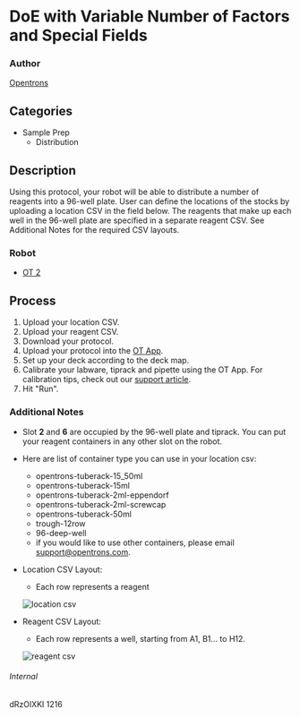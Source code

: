 #  DoE with Variable Number of Factors and Special Fields

### Author
[Opentrons](http://www.opentrons.com/)

## Categories
* Sample Prep
    * Distribution

## Description
Using this protocol, your robot will be able to distribute a number of reagents into a 96-well plate. User can define the locations of the stocks by uploading a location CSV in the field below. The reagents that make up each well in the 96-well plate are specified in a separate reagent CSV. See Additional Notes for the required CSV layouts.

### Robot
* [OT 2](https://opentrons.com/ot-2)

## Process
1. Upload your location CSV.
2. Upload your reagent CSV.
3. Download your protocol.
4. Upload your protocol into the [OT App](https://opentrons.com/ot-app).
5. Set up your deck according to the deck map.
6. Calibrate your labware, tiprack and pipette using the OT App. For calibration tips, check out our [support article](https://support.opentrons.com/ot-2/getting-started-software-setup/deck-calibration).
7. Hit "Run".

### Additional Notes
* Slot **2** and **6** are occupied by the 96-well plate and tiprack. You can put your reagent containers in any other slot on the robot.
* Here are list of container type you can use in your location csv:
    * opentrons-tuberack-15_50ml
    * opentrons-tuberack-15ml
    * opentrons-tuberack-2ml-eppendorf
    * opentrons-tuberack-2ml-screwcap
    * opentrons-tuberack-50ml
    * trough-12row
    * 96-deep-well
    * if you would like to use other containers, please email support@opentrons.com.

* Location CSV Layout:
    * Each row represents a reagent

    ![location csv](	https://s3.amazonaws.com/opentrons-protocol-library-website/custom-README-images/1216-enginzyme-ab/location_csv.png)


* Reagent CSV Layout:
    * Each row represents a well, starting from A1, B1... to H12.

    ![reagent csv](https://s3.amazonaws.com/opentrons-protocol-library-website/custom-README-images/1216-enginzyme-ab/reagent_csv.png)

###### Internal
dRzOlXKI
1216
